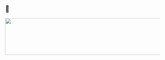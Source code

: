 ## 👋

<!--
**cchaeyoung/cchaeyoung** is a ✨ _special_ ✨ repository because its `README.md` (this file) appears on your GitHub profile.

Here are some ideas to get you started:

- 🔭 I’m currently working on ...
- 🌱 I’m currently learning ...
- 👯 I’m looking to collaborate on ...
- 🤔 I’m looking for help with ...
- 💬 Ask me about ...
- 📫 How to reach me: ...
- 😄 Pronouns: ...
- ⚡ Fun fact: ...
-->

<div align="center">
  
<a href="https://www.gitanimals.org/en_US?utm_medium=image&utm_source=cchaeyoung&utm_content=line">
  <img
    src="https://render.gitanimals.org/lines/cchaeyoung?pet-id=714856484076644955"
    width="600"
    height="120"
  />
</a>
  
  
</div>



